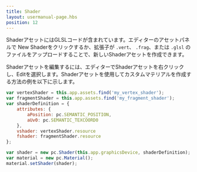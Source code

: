 ```yaml
---
title: Shader
layout: usermanual-page.hbs
position: 12
---
```


ShaderアセットにはGLSLコードが含まれています。エディターのアセットパネルで New Shaderをクリックするか、拡張子が ```.vert```、 ```.frag```、または ```.glsl``` のファイルをアップロードすることで、新しいShaderアセットを作成できます。

Shaderアセットを編集するには、エディターでShaderアセットを右クリックし、Editを選択します。Shaderアセットを使用してカスタムマテリアルを作成する方法の例を以下に示します。

```javascript
var vertexShader = this.app.assets.find('my_vertex_shader');
var fragmentShader = this.app.assets.find('my_fragment_shader');
var shaderDefinition = {
    attributes: {
        aPosition: pc.SEMANTIC_POSITION,
        aUv0: pc.SEMANTIC_TEXCOORD0
    },
    vshader: vertexShader.resource
    fshader: fragmentShader.resource
};

var shader = new pc.Shader(this.app.graphicsDevice, shaderDefinition);
var material = new pc.Material();
material.setShader(shader);
```
